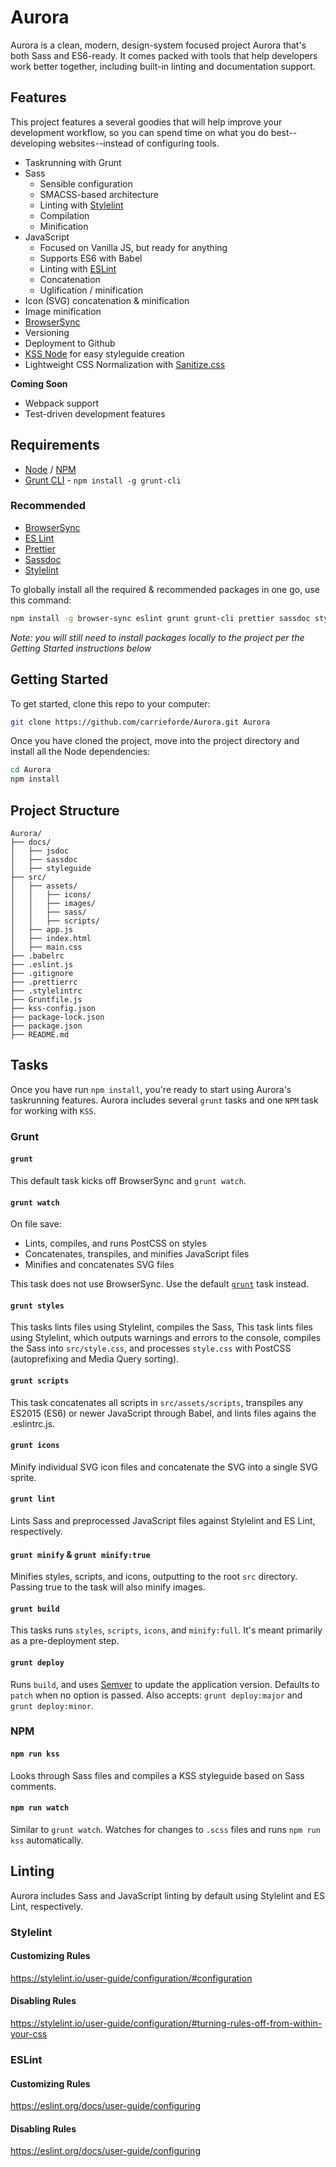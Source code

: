 # Aurora
Aurora is a clean, modern, design-system focused project Aurora that's both Sass and ES6-ready. It comes packed with tools that help developers work better together, including built-in linting and documentation support.


## Features
This project features a several goodies that will help improve your development workflow, so you can spend time on what you do best--developing websites--instead of configuring tools.

- Taskrunning with Grunt
- Sass
  * Sensible configuration
  * SMACSS-based architecture
  * Linting with [Stylelint](https://stylelint.io/)
  * Compilation
  * Minification
- JavaScript
  * Focused on Vanilla JS, but ready for anything
  * Supports ES6 with Babel
  * Linting with [ESLint](https://eslint.org/)
  * Concatenation
  * Uglification / minification
- Icon (SVG) concatenation & minification
- Image minification
- [BrowserSync](https://www.browsersync.io/)
- Versioning
- Deployment to Github
- [KSS Node](https://github.com/kss-node/kss-node) for easy styleguide creation
- Lightweight CSS Normalization with [Sanitize.css](https://github.com/jonathantneal/sanitize.css)

**Coming Soon**
- Webpack support
- Test-driven development features


## Requirements
- [Node](http://node.js/) / [NPM](https://www.npmjs.com/)
- [Grunt CLI](http://gruntjs.com/) - `npm install -g grunt-cli`

### Recommended
- [BrowserSync](https://browsersync.io/)
- [ES Lint](https://eslint.org/)
- [Prettier](https://prettier.io/)
- [Sassdoc](http://sassdoc.com/)
- [Stylelint](https://stylelint.io/)

To globally install all the required & recommended packages in one go, use this command:

```sh
npm install -g browser-sync eslint grunt grunt-cli prettier sassdoc stylelint
```

*Note: you will still need to install packages locally to the project per the Getting Started instructions below*


## Getting Started
To get started, clone this repo to your computer:

```sh
git clone https://github.com/carrieforde/Aurora.git Aurora
```
Once you have cloned the project, move into the project directory and install all the Node dependencies:

```sh
cd Aurora
npm install
```


## Project Structure
```
Aurora/
├── docs/
│   ├── jsdoc
│   ├── sassdoc
│   ├── styleguide
├── src/
│   ├── assets/
│   │   ├── icons/
│   │   ├── images/
│   │   ├── sass/
│   │   ├── scripts/
│   ├── app.js
│   ├── index.html
│   ├── main.css
├── .babelrc
├── .eslint.js
├── .gitignore
├── .prettierrc
├── .stylelintrc
├── Gruntfile.js
├── kss-config.json
├── package-lock.json
├── package.json
├── README.md
```


## Tasks
Once you have run `npm install`, you're ready to start using Aurora's taskrunning features. Aurora includes several `grunt` tasks and one `NPM` task for working with `KSS`.

### Grunt
#### `grunt`
This default task kicks off BrowserSync and `grunt watch`.

#### `grunt watch`
On file save:
- Lints, compiles, and runs PostCSS on styles
- Concatenates, transpiles, and minifies JavaScript files
- Minifies and concatenates SVG files

This task does not use BrowserSync. Use the default [`grunt`](#grunt) task instead.

#### `grunt styles`
This tasks lints files using Stylelint, compiles the Sass, 
This task lints files using Stylelint, which outputs warnings and errors to the console, compiles the Sass into `src/style.css`, and processes `style.css` with PostCSS (autoprefixing and Media Query sorting).

#### `grunt scripts`
This task concatenates all scripts in `src/assets/scripts`, transpiles any ES2015 (ES6) or newer JavaScript through Babel, and lints files agains the .eslintrc.js.

#### `grunt icons`
Minify individual SVG icon files and concatenate the SVG into a single SVG sprite.

#### `grunt lint`
Lints Sass and preprocessed JavaScript files against Stylelint and ES Lint, respectively.

#### `grunt minify` & `grunt minify:true`
Minifies styles, scripts, and icons, outputting to the root `src` directory. Passing true to the task will also minify images.

#### `grunt build`
This tasks runs `styles`, `scripts`, `icons`, and `minify:full`. It's meant primarily as a pre-deployment step.

#### `grunt deploy`
Runs `build`, and uses [Semver](https://semver.org/) to update the application version. Defaults to `patch` when no option is passed. Also accepts: `grunt deploy:major` and `grunt deploy:minor`.

### NPM
#### `npm run kss`
Looks through Sass files and compiles a KSS styleguide based on Sass comments.

####  `npm run watch`
Similar to `grunt watch`. Watches for changes to `.scss` files and runs `npm run kss` automatically.


## Linting
Aurora includes Sass and JavaScript linting by default using Stylelint and ES Lint, respectively.

### Stylelint

#### Customizing Rules
https://stylelint.io/user-guide/configuration/#configuration

#### Disabling Rules
https://stylelint.io/user-guide/configuration/#turning-rules-off-from-within-your-css

### ESLint

#### Customizing Rules
https://eslint.org/docs/user-guide/configuring

#### Disabling Rules
https://eslint.org/docs/user-guide/configuring
